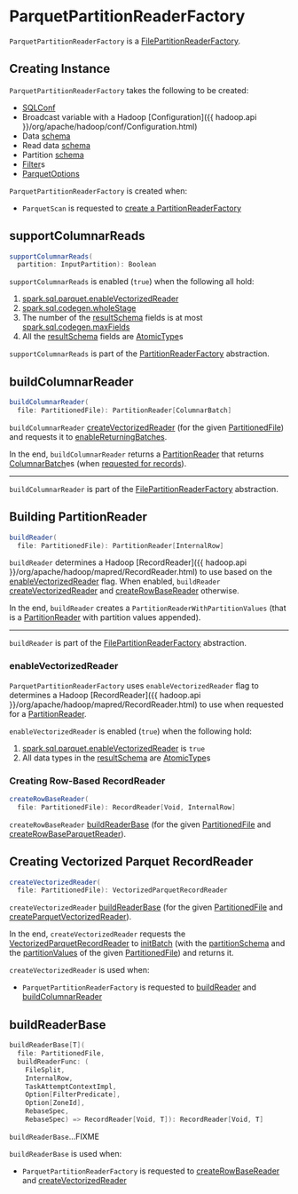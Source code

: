 # ParquetPartitionReaderFactory

`ParquetPartitionReaderFactory` is a [FilePartitionReaderFactory](../FilePartitionReaderFactory.md).

## Creating Instance

`ParquetPartitionReaderFactory` takes the following to be created:

* <span id="sqlConf"> [SQLConf](../../SQLConf.md)
* <span id="broadcastedConf"> Broadcast variable with a Hadoop [Configuration]({{ hadoop.api }}/org/apache/hadoop/conf/Configuration.html)
* <span id="dataSchema"> Data [schema](../../types/StructType.md)
* <span id="readDataSchema"> Read data [schema](../../types/StructType.md)
* <span id="partitionSchema"> Partition [schema](../../types/StructType.md)
* <span id="filters"> [Filter](../../Filter.md)s
* <span id="parquetOptions"> [ParquetOptions](ParquetOptions.md)

`ParquetPartitionReaderFactory` is created when:

* `ParquetScan` is requested to [create a PartitionReaderFactory](ParquetScan.md#createReaderFactory)

## <span id="supportColumnarReads"> supportColumnarReads

```scala
supportColumnarReads(
  partition: InputPartition): Boolean
```

`supportColumnarReads` is enabled (`true`) when the following all hold:

1. [spark.sql.parquet.enableVectorizedReader](../../configuration-properties.md#spark.sql.parquet.enableVectorizedReader)
1. [spark.sql.codegen.wholeStage](../../configuration-properties.md#spark.sql.codegen.wholeStage)
1. The number of the [resultSchema](#resultSchema) fields is at most [spark.sql.codegen.maxFields](../../configuration-properties.md#spark.sql.codegen.maxFields)
1. All the [resultSchema](#resultSchema) fields are [AtomicType](../../types/AtomicType.md)s

`supportColumnarReads` is part of the [PartitionReaderFactory](../../connector/PartitionReaderFactory.md#supportColumnarReads) abstraction.

## <span id="buildColumnarReader"> buildColumnarReader

```scala
buildColumnarReader(
  file: PartitionedFile): PartitionReader[ColumnarBatch]
```

`buildColumnarReader` [createVectorizedReader](#createVectorizedReader) (for the given [PartitionedFile](../PartitionedFile.md)) and requests it to [enableReturningBatches](VectorizedParquetRecordReader.md#enableReturningBatches).

In the end, `buildColumnarReader` returns a [PartitionReader](../../connector/PartitionReader.md) that returns [ColumnarBatch](../../ColumnarBatch.md)es (when [requested for records](../../connector/PartitionReader.md#get)).

---

`buildColumnarReader` is part of the [FilePartitionReaderFactory](../FilePartitionReaderFactory.md#buildColumnarReader) abstraction.

## <span id="buildReader"> Building PartitionReader

```scala
buildReader(
  file: PartitionedFile): PartitionReader[InternalRow]
```

`buildReader` determines a Hadoop [RecordReader]({{ hadoop.api }}/org/apache/hadoop/mapred/RecordReader.html) to use based on the [enableVectorizedReader](#enableVectorizedReader) flag. When enabled, `buildReader` [createVectorizedReader](#createVectorizedReader) and [createRowBaseReader](#createRowBaseReader) otherwise.

In the end, `buildReader` creates a `PartitionReaderWithPartitionValues` (that is a [PartitionReader](../../connector/PartitionReader.md) with partition values appended).

---

`buildReader` is part of the [FilePartitionReaderFactory](../FilePartitionReaderFactory.md#buildReader) abstraction.

### <span id="enableVectorizedReader"> enableVectorizedReader

`ParquetPartitionReaderFactory` uses `enableVectorizedReader` flag to determines a Hadoop [RecordReader]({{ hadoop.api }}/org/apache/hadoop/mapred/RecordReader.html) to use when requested for a [PartitionReader](#buildReader).

`enableVectorizedReader` is enabled (`true`) when the following hold:

1. [spark.sql.parquet.enableVectorizedReader](../../configuration-properties.md#spark.sql.parquet.enableVectorizedReader) is `true`
1. All data types in the [resultSchema](#resultSchema) are [AtomicType](../../types/AtomicType.md)s

### <span id="createRowBaseReader"> Creating Row-Based RecordReader

```scala
createRowBaseReader(
  file: PartitionedFile): RecordReader[Void, InternalRow]
```

`createRowBaseReader` [buildReaderBase](#buildReaderBase) (for the given [PartitionedFile](../PartitionedFile.md) and [createRowBaseParquetReader](#createRowBaseParquetReader)).

## <span id="createVectorizedReader"> Creating Vectorized Parquet RecordReader

```scala
createVectorizedReader(
  file: PartitionedFile): VectorizedParquetRecordReader
```

`createVectorizedReader` [buildReaderBase](#buildReaderBase) (for the given [PartitionedFile](../PartitionedFile.md) and [createParquetVectorizedReader](#createParquetVectorizedReader)).

In the end, `createVectorizedReader` requests the [VectorizedParquetRecordReader](VectorizedParquetRecordReader.md) to [initBatch](VectorizedParquetRecordReader.md#initBatch) (with the [partitionSchema](#partitionSchema) and the [partitionValues](../PartitionedFile.md#partitionValues) of the given [PartitionedFile](../PartitionedFile.md)) and returns it.

`createVectorizedReader` is used when:

* `ParquetPartitionReaderFactory` is requested to [buildReader](#buildReader) and [buildColumnarReader](#buildColumnarReader)

## <span id="buildReaderBase"> buildReaderBase

```scala
buildReaderBase[T](
  file: PartitionedFile,
  buildReaderFunc: (
    FileSplit,
    InternalRow,
    TaskAttemptContextImpl,
    Option[FilterPredicate],
    Option[ZoneId],
    RebaseSpec,
    RebaseSpec) => RecordReader[Void, T]): RecordReader[Void, T]
```

`buildReaderBase`...FIXME

`buildReaderBase` is used when:

* `ParquetPartitionReaderFactory` is requested to [createRowBaseReader](#createRowBaseReader) and [createVectorizedReader](#createVectorizedReader)
